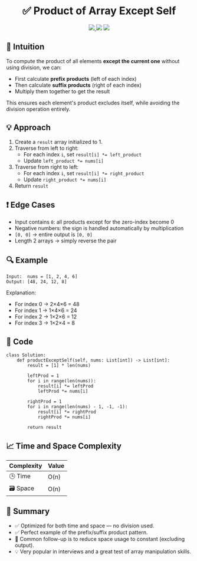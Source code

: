 <h1 align="center">✅ Product of Array Except Self</h1>

<p align="center">
  <a href="https://leetcode.com/problems/product-of-array-except-self/">
    <img src="https://img.shields.io/badge/LeetCode-Product%20of%20Array%20Except%20Self-brightgreen?logo=leetcode&style=flat-square" />
  </a>
  <img src="https://img.shields.io/badge/Difficulty-Medium-yellow?style=flat-square" />
  <img src="https://img.shields.io/badge/Category-Array%2C%20Prefix%20Product%2C%20Suffix%20Product-blueviolet?style=flat-square" />
</p>


## 🧠 Intuition

To compute the product of all elements **except the current one** without using division, we can:
- First calculate **prefix products** (left of each index)
- Then calculate **suffix products** (right of each index)
- Multiply them together to get the result

This ensures each element's product excludes itself, while avoiding the division operation entirely.


## 💡 Approach

1. Create a `result` array initialized to 1.
2. Traverse from left to right:
   - For each index `i`, set `result[i] *= left_product`
   - Update `left_product *= nums[i]`
3. Traverse from right to left:
   - For each index `i`, set `result[i] *= right_product`
   - Update `right_product *= nums[i]`
4. Return `result`


## ❗ Edge Cases

- Input contains `0`: all products except for the zero-index become 0  
- Negative numbers: the sign is handled automatically by multiplication  
- `[0, 0]` → entire output is `[0, 0]`  
- Length 2 arrays → simply reverse the pair


## 🔍 Example

```
Input:  nums = [1, 2, 4, 6]
Output: [48, 24, 12, 8]
```

Explanation:
- For index 0 → 2×4×6 = 48
- For index 1 → 1×4×6 = 24
- For index 2 → 1×2×6 = 12
- For index 3 → 1×2×4 = 8

## 🧾 Code

```
class Solution:
    def productExceptSelf(self, nums: List[int]) -> List[int]:
        result = [1] * len(nums)

        leftProd = 1
        for i in range(len(nums)):
            result[i] *= leftProd
            leftProd *= nums[i]

        rightProd = 1
        for i in range(len(nums) - 1, -1, -1):
            result[i] *= rightProd
            rightProd *= nums[i]

        return result
```

## 📈 Time and Space Complexity

| Complexity | Value |
|------------|--------|
| 🕒 Time     | O(n)   |
| 🗃️ Space    | O(n)   |


## 📌 Summary

- ✅ Optimized for both time and space — no division used.
- ✅ Perfect example of the prefix/suffix product pattern.
- 🔁 Common follow-up is to reduce space usage to constant (excluding output).
- 💡 Very popular in interviews and a great test of array manipulation skills.
